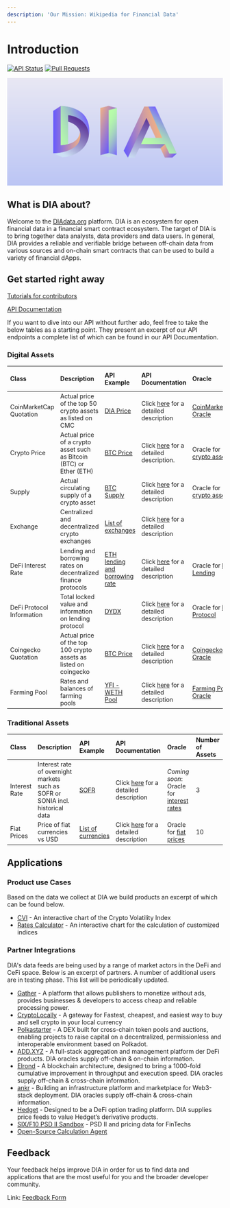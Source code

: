```yaml
---
description: 'Our Mission: Wikipedia for Financial Data'
---
```


# Introduction

[![API Status](https://badgen.net/uptime-robot/status/m784441379-1bdbacd4cd81bf46c13bdb1f?label=API)](https://docs.diadata.org/api/docs/api) [![Pull Requests](https://badgen.net/github/prs/diadata-org/diadata?label=Pull%20Requests)](https://github.com/diadata-org/diadata/pulls)

![](.gitbook/assets/180926_dia_assets-57.png)

## What is DIA about?

Welcome to the [DIAdata.org](https://diadata.org/) platform. DIA is an ecosystem for open financial data in a financial smart contract ecosystem. The target of DIA is to bring together data analysts, data providers and data users. In general, DIA provides a reliable and verifiable bridge between off-chain data from various sources and on-chain smart contracts that can be used to build a variety of financial dApps.

## Get started right away

[Tutorials for contributors](https://docs.diadata.org/documentation/tutorials)

[API Documentation](https://docs.diadata.org/documentation/api-1)

If you want to dive into our API without further ado, feel free to take the below tables as a starting point. They present an excerpt of our API endpoints  a complete list of which can be found in our API Documentation. 

### Digital Assets

| Class | Description | API Example | API Documentation | Oracle | Number of Assets |
| :--- | :--- | :--- | :--- | :--- | :--- |
| CoinMarketCap Quotation | Actual price of the top 50 crypto assets as listed on CMC | [DIA Price](https://api.diadata.org/v1/foreignQuotation/CoinMarketCap/DIA) | Click [here](https://docs.diadata.org/documentation/api-1/api-endpoints#guest-quotation) for a detailed description | [CoinMarketCap Oracle](https://etherscan.io/address/0x48760771feda4be44a6ed3bff13ecbc445159b1d) | 50 |
| Crypto Price | Actual price of a crypto asset such as Bitcoin \(BTC\) or Ether \(ETH\) | [BTC Price](https://api.diadata.org/v1/quotation/BTC) | Click [here](https://docs.diadata.org/documentation/api-1/api-endpoints#quotation) for a detailed description. | Oracle for [crypto assets](https://docs.diadata.org/documentation/oracle-documentation/crypto-assets) | ~800 |
| Supply | Actual circulating supply of a crypto asset | [BTC Supply](https://api.diadata.org/v1/supply/BTC) | Click [here](https://docs.diadata.org/documentation/api-1/api-endpoints#supply) for a detailed description | Oracle for [crypto assets](https://docs.diadata.org/documentation/oracle-documentation/crypto-assets) | ~150 |
| Exchange | Centralized and decentralized crypto exchanges | [List of exchanges](https://api.diadata.org/v1/exchanges) | Click [here](https://docs.diadata.org/documentation/api-1/api-endpoints#exchanges) for a detailed description |  | 28 |
| DeFi Interest Rate | Lending and borrowing rates on decentralized finance protocols | [ETH lending and borrowing rate](https://api.diadata.org/v1/defiLendingRate/DYDX/ETH) | Click [here](https://docs.diadata.org/documentation/api-1/api-endpoints#defi-interest-rate) for a detailed description | Oracle for [DeFi Lending](https://docs.diadata.org/documentation/oracle-documentation/defi-protocol-rates-and-states) | &gt;30 |
| DeFi Protocol Information | Total locked value and information on lending protocol | [DYDX](https://api.diadata.org/v1/defiLendingState/DYDX) | Click [here](https://docs.diadata.org/documentation/api-1/api-endpoints#defi-lending-protocol) for a detailed description | Oracle for [DeFi Protocol](https://docs.diadata.org/documentation/oracle-documentation/defi-protocol-rates-and-states) | 10 |
| Coingecko Quotation | Actual price of the top 100 crypto assets as listed on coingecko | [BTC Price](https://api.diadata.org/v1/foreignQuotation/Coingecko/BTC) | Click [here](https://docs.diadata.org/documentation/api-1/api-endpoints#guest-quotation) for a detailed description | [Coingecko Oracle](https://docs.diadata.org/documentation/oracle-documentation/guest-quotations) | 100 |
| Farming Pool | Rates and balances of farming pools | [YFI - WETH Pool](https://api.diadata.org/v1/FarmingPoolData/YFI/WETH) | Click [here](https://docs.diadata.org/documentation/api-1/api-endpoints#farming-pool-data) for a detailed description | [Farming Pool Oracle](https://docs.diadata.org/documentation/oracle-documentation/farming-pools) | 3000 |

### Traditional Assets

| Class | Description | API Example | API Documentation | Oracle | Number of Assets |
| :--- | :--- | :--- | :--- | :--- | :--- |
| Interest Rate | Interest rate of overnight markets such as SOFR or SONIA incl. historical data | [SOFR](https://api.diadata.org/v1/interestrate/SOFR/2020-08-03) | Click [here](https://docs.diadata.org/documentation/api-1/api-endpoints#interest-rate) for a detailed description | _Coming soon_: Oracle for [interest rates](https://docs.diadata.org/documentation/methodology/traditional-assets/overnight-rates) | 3 |
| Fiat Prices | Price of fiat currencies vs USD | [List of currencies](https://api.diadata.org/v1/fiatQuotations) | Click [here](https://docs.diadata.org/documentation/api-1/api-endpoints#fiat-currency-exchange-rates) for a detailed description | Oracle for [fiat prices](https://docs.diadata.org/documentation/oracle-documentation/fiat-prices) | 10 |

## Applications

### Product use Cases

Based on the data we collect at DIA we build products an excerpt of which can be found below.

* [CVI](https://diadata.org/crypto-volatility-index/) - An interactive chart of the Crypto Volatility Index
* [Rates Calculator](https://diadata.org/compounded-rates-calculator/) - An interactive chart for the calculation of customized indices

### Partner Integrations

DIA's data feeds are being used by a range of market actors in the DeFi and CeFi space. Below is an excerpt of partners. A number of additional users are in testing phase. This list will be periodically updated.

* [Gather](https://gather.network/) - A platform that allows publishers to monetize without ads, provides businesses & developers to access cheap and reliable processing power.
* [CryptoLocally](https://cryptolocally.com/en) - A gateway for Fastest, cheapest, and easiest way to buy and sell crypto in your local currency
* [Polkastarter](https://www.polkastarter.com/) - A DEX built for cross-chain token pools and auctions, enabling projects to raise capital on a decentralized, permissionless and interoperable environment based on Polkadot.
* [ADD.XYZ](https://add.xyz/) - A full-stack aggregation and management platform der DeFi products.  DIA oracles supply off-chain & on-chain information.
* [Elrond](https://elrond.com/) - A blockchain architecture, designed to bring a 1000-fold cumulative improvement in throughput and execution speed. DIA oracles supply off-chain & cross-chain information.
* [ankr](https://www.ankr.com/) - Building an infrastructure platform and marketplace for Web3-stack deployment. DIA oracles supply off-chain & cross-chain information.
* [Hedget](https://www.hedget.com/) - Designed to be a DeFi option trading platform. DIA supplies price feeds to value Hedget’s derivative products.
* [SIX/F10 PSD II Sandbox](https://f10-sandbox-portal.apps.ndgit.com/#/apis) - PSD II and pricing data for FinTechs
* [Open-Source Calculation Agent](https://blockstate.com/decentral-calculation-agent/)

## **Feedback**

Your feedback helps improve DIA in order for us to find data and applications that are the most useful for you and the broader developer community.

Link: [Feedback Form](https://docs.google.com/forms/d/e/1FAIpQLSePxDwbEURjes4nw8GUzaT-XfYttRw_6F2xAR607FKACsn7ew/viewform)

